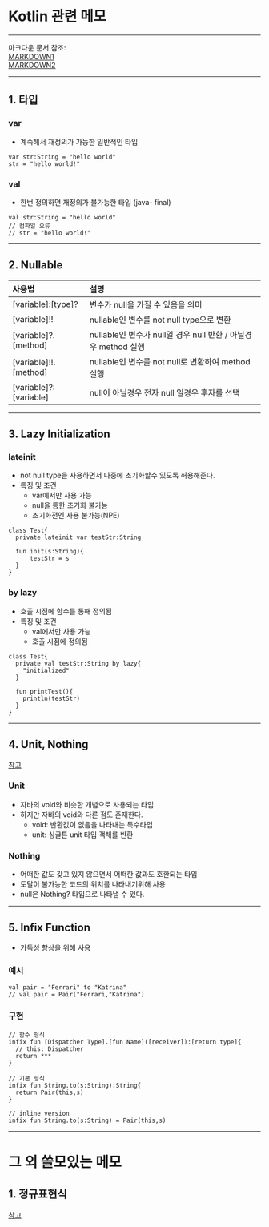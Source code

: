 # Kotlin 관련 메모
***
마크다운 문서 참조:  
[MARKDOWN1](https://gist.github.com/ihoneymon/652be052a0727ad59601)  
[MARKDOWN2](https://heropy.blog/2017/09/30/markdown/)
***
## 1. 타입
### var 
* 계속해서 재정의가 가능한 일반적인 타입
```
var str:String = "hello world"
str = "hello world!"
```
### val  
* 한번 정의하면 재정의가 불가능한 타입 (java- final)
```
val str:String = "hello world"
// 컴파일 오류
// str = "hello world!"
```
***
## 2. Nullable
|사용법|설명|
|:---|:---------|
| [variable]:[type]?|변수가 null을 가질 수 있음을 의미|
| [variable]!!|nullable인 변수를 not null type으로 변환|
| [variable]?.[method]|nullable인 변수가 null일 경우 null 반환 / 아닐경우 method 실행|
| [variable]!!.[method]|nullable인 변수를 not null로 변환하여 method실행|
| [variable]?:[variable]|null이 아닐경우 전자 null 일경우 후자를 선택|
***
## 3. Lazy Initialization
### lateinit
* not null type을 사용하면서 나중에 초기화할수 있도록 허용해준다.  
* 특징 및 조건
  + var에서만 사용 가능
  + null을 통한 초기화 불가능
  + 초기화전엔 사용 불가능(NPE)
```
class Test{
  private lateinit var testStr:String
  
  fun init(s:String){
      testStr = s
  }
}
```
### by lazy
* 호출 시점에 함수를 통해 정의됨
* 특징 및 조건
  + val에서만 사용 가능
  + 호출 시점에 정의됨
```
class Test{
  private val testStr:String by lazy{
    "initialized"
  }
  
  fun printTest(){
    println(testStr)
  }
}
```
***
## 4. Unit, Nothing
[참고](https://medium.com/@lunay0ung/kotlin-unit%EA%B3%BC-nothing-e3ff9143fd65)
### Unit
* 자바의 void와 비슷한 개념으로 사용되는 타입
* 하지만 자바의 void와 다른 점도 존재한다.
  + void: 반환값이 없음을 나타내는 특수타입
  + unit: 싱글톤 unit 타입 객체를 반환
### Nothing
* 어떠한 값도 갖고 있지 않으면서 어떠한 값과도 호환되는 타입
* 도달이 불가능한 코드의 위치를 나타내기위해 사용
* null은 Nothing? 타입으로 나타낼 수 있다.
***
## 5. Infix Function  
* 가독성 향상을 위해 사용  

### 예시
```
val pair = "Ferrari" to "Katrina"
// val pair = Pair("Ferrari,"Katrina")
```
### 구현
```
// 함수 형식
infix fun [Dispatcher Type].[fun Name]([receiver]):[return type]{
  // this: Dispatcher
  return ***
}

// 기본 형식
infix fun String.to(s:String):String{
  return Pair(this,s)
}

// inline version
infix fun String.to(s:String) = Pair(this,s)
```
***
# 그 외 쓸모있는 메모
## 1. 정규표현식
[참고](https://wormwlrm.github.io/2020/07/19/Regular-Expressions-Tutorial.html)

